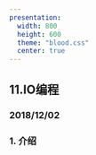 ```yaml
---
presentation:
  width: 800
  height: 600
  theme: "blood.css"
  center: true
---
```


<!-- slide -->
## 11.IO编程

### 2018/12/02

<!-- slide -->
### 1. 介绍
